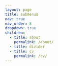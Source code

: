 ```yaml
---
layout: page
title: submenus 
nav: true
nav_order: 8
dropdown: true
children:
  - title: about
    permalink: /about/
  - title: divider
  - title: cv
    permalink: /cv/
---
```

